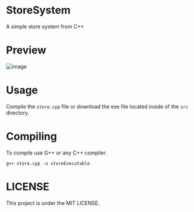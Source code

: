 # StoreSystem
A simple store system from C++

# Preview
![image](https://user-images.githubusercontent.com/101402577/236436786-f14aaefe-1031-4097-a463-df7d85c2fda2.png)


# Usage
Compile the `store.cpp` file or download the exe file located inside of the `src` directory.


# Compiling
To compile use G++ or any C++ compiler.

`g++ store.cpp -o storeExecutable`

# LICENSE
This project is under the MIT LICENSE.

